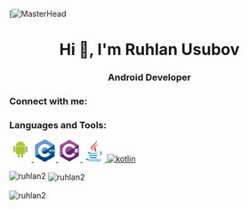  [![MasterHead](https://tms-outsource.com/blog/wp-content/uploads/2023/04/android-ide.jpg)
<h1 align="center">Hi 👋, I'm Ruhlan Usubov</h1>
<h3 align="center">Android Developer</h3>

<h3 align="left">Connect with me:</h3>
<p align="left">
</p>

<h3 align="left">Languages and Tools:</h3>
<p align="left"> <a href="https://developer.android.com" target="_blank" rel="noreferrer"> <img src="https://raw.githubusercontent.com/devicons/devicon/master/icons/android/android-original-wordmark.svg" alt="android" width="40" height="40"/> </a> <a href="https://www.w3schools.com/cpp/" target="_blank" rel="noreferrer"> <img src="https://raw.githubusercontent.com/devicons/devicon/master/icons/cplusplus/cplusplus-original.svg" alt="cplusplus" width="40" height="40"/> </a> <a href="https://www.w3schools.com/cs/" target="_blank" rel="noreferrer"> <img src="https://raw.githubusercontent.com/devicons/devicon/master/icons/csharp/csharp-original.svg" alt="csharp" width="40" height="40"/> </a> <a href="https://www.java.com" target="_blank" rel="noreferrer"> <img src="https://raw.githubusercontent.com/devicons/devicon/master/icons/java/java-original.svg" alt="java" width="40" height="40"/> </a> <a href="https://kotlinlang.org" target="_blank" rel="noreferrer"> <img src="https://www.vectorlogo.zone/logos/kotlinlang/kotlinlang-icon.svg" alt="kotlin" width="40" height="40"/> </a> </p>

<p><img align="left" src="https://github-readme-stats.vercel.app/api/top-langs?username=ruhlan2&show_icons=true&locale=en&layout=compact" alt="ruhlan2" /></p>

<p>&nbsp;<img align="center" src="https://github-readme-stats.vercel.app/api?username=ruhlan2&show_icons=true&locale=en" alt="ruhlan2" /></p>

<p><img align="center" src="https://github-readme-streak-stats.herokuapp.com/?user=ruhlan2&" alt="ruhlan2" /></p>
